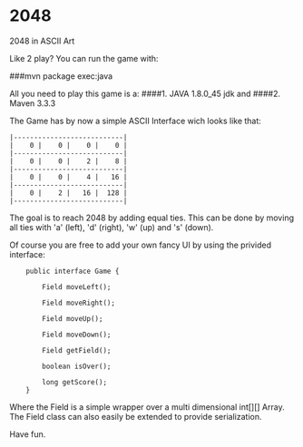 # 2048
2048 in ASCII Art

Like 2 play? You can run the game with:

###mvn package exec:java

All you need to play this game is a: 
####1. JAVA 1.8.0_45 jdk and 
####2. Maven 3.3.3

The Game has by now a simple ASCII Interface wich looks like that:

    |---------------------------|
    |    0 |    0 |    0 |    0 |
    |---------------------------|
    |    0 |    0 |    2 |    8 |
    |---------------------------|
    |    0 |    0 |    4 |   16 |
    |---------------------------|
    |    0 |    2 |   16 |  128 |
    |---------------------------|

The goal is to reach 2048 by adding equal ties. 
This can be done by moving all ties with 'a' (left), 'd' (right), 'w' (up) and 's' (down).

Of course you are free to add your own fancy UI by using the privided interface:

        public interface Game {

            Field moveLeft();

            Field moveRight();

            Field moveUp();

            Field moveDown();

            Field getField();

            boolean isOver();

            long getScore();
        }

Where the Field is a simple wrapper over a multi dimensional int[][] Array. The Field class can also easily be extended to provide serialization.

Have fun.
